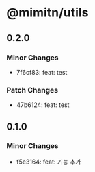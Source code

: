 # @mimitn/utils

## 0.2.0

### Minor Changes

- 7f6cf83: feat: test

### Patch Changes

- 47b6124: feat: test

## 0.1.0

### Minor Changes

- f5e3164: feat: 기능 추가
